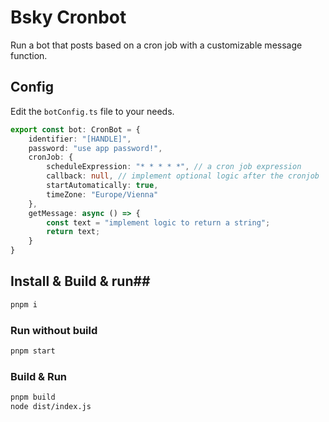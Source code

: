 # Bsky Cronbot #

Run a bot that posts based on a cron job with a customizable message function.

## Config ##
Edit the `botConfig.ts` file to your needs.
```typescript
export const bot: CronBot = {
    identifier: "[HANDLE]",
    password: "use app password!",
    cronJob: {
        scheduleExpression: "* * * * *", // a cron job expression
        callback: null, // implement optional logic after the cronjob
        startAutomatically: true,
        timeZone: "Europe/Vienna"
    },
    getMessage: async () => {
        const text = "implement logic to return a string";
        return text;
    }
}
```

## Install & Build & run##
```bash
pnpm i
```

### Run without build ###
```bash
pnpm start
```
### Build & Run ###
```bash
pnpm build
node dist/index.js
```